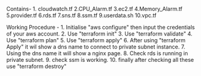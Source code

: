 Contains-
    1. cloudwatch.tf
    2.CPU_Alarm.tf
    3.ec2.tf
    4.Memory_Alarm.tf
    5.provider.tf
    6.rds.tf
    7.sns.tf
    8.ssm.tf
    9.userdata.sh
    10.vpc.tf

Working Procedure - 
                    1. Initialise "aws configure" then input the credentials of your aws account.
                    2. Use "terraform init" 
                    3. Use "terraform validate"
                    4. Use "terraform plan"
                    5. Use "terraform apply"
                    6. After using "terraform Apply" it wil show a dns name to connect to private subnet instance.
                    7. Using the dns name it will show a nginx page.
                    8. Check rds is running in private subnet.
                    9. check ssm is working.
                    10. finally after checking all these use "terraform destroy"